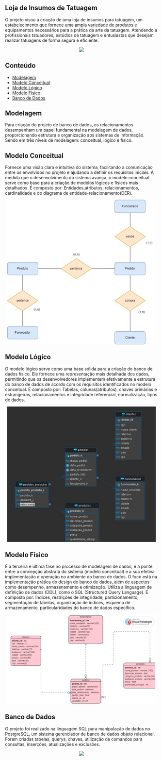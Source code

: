 ## Loja de Insumos de Tatuagem

O projeto visou a criação de uma loja de insumos para tatuagem, um estabelecimento que fornece uma ampla variedade de produtos e equipamentos necessários para 
a prática da arte da tatuagem. Atendendo a profissionais tatuadores, estúdios de tatuagem e entusiastas que desejam realizar tatuagens de forma segura e eficiente.

<p align="center"> <img src=
"https://img.freepik.com/vetores-gratis/maquina-de-tatuagem-e-ilustracao-de-tintas_1284-19862.jpg?w=740&t=st=1703025732~exp=1703026332~hmac=45e998f57789f0724a2680cd9cfeb6080490c7b9f78d955e62fc78f352eb505b" width="490"> </p>




## Conteúdo
- [Modelagem](#Modelagem)
- [Modelo Conceitual](#ModeloConceitual)
- [Modelo Lógico](#ModeloLógico)
- [Modelo Físico](#ModeloFísico)
- [Banco de Dados](#banco-de-dados)



## Modelagem
Para criação do projeto de banco de dados, os relacionamentos desempenham um papel fundamental na modelagem de dados, proporcionando estrutura e organização aos sistemas de informação.
Sendo em três níveis de modelagem: conceitual, lógico e físico.


## Modelo Conceitual
Fornece uma visão clara e intuitiva do sistema, facilitando a comunicação entre os envolvidos no projeto e ajudando a definir os requisitos iniciais.
À medida que o desenvolvimento do sistema avança, o modelo conceitual serve como base para a criação de modelos lógicos e físicos mais detalhados. É composto por: Entidades,atributos, relacionamentos,
cardinalidade e do diagrama de entidade-relacionamento(DER).

<p align="center"> 
<img width="490" align="center" alt="Modelo Conceitual" src="https://github.com/camilamlima/ProjetoAdaBancoDeDados/blob/main/imagens/modelo_conceitual.jpeg">
</p> 

## Modelo Lógico
O modelo lógico serve como uma base sólida para a criação do banco de dados físico. Ele fornece uma representação mais detalhada dos dados, permitindo que os desenvolvedores implementem 
efetivamente a estrutura do banco de dados de acordo com os requisitos identificados no modelo conceitual. É composto por: Tabelas, colunas(atributos), chaves primárias e estrangeiras, relacionamentos e integridade referencial, normalização, tipos de dados.

<p align="center"> 
<img width="490" align="center" alt="Modelo Lógico" src="https://github.com/camilamlima/ProjetoAdaBancoDeDados/blob/main/imagens/modelo_logico.jpeg">
</p> 

## Modelo Físico
É  a terceira e última fase no processo de modelagem de dados, é a ponte entre a concepção abstrata do sistema (modelo conceitual) e
a sua efetiva implementação e operação no ambiente do banco de dados. O foco está na implementação prática do design do banco de dados, além de aspectos como desempenho, 
armazenamento e otimização. Utiliza a linguagem de definição de dados (DDL), como o SQL (Structured Query Language).
É composto por: Índices, restrições de integridade, particionamento, segmentação de tabelas, organização de índices, esquema de armazenamento, particularidades do banco de dados específico.

<p align="center"> 
<img width="490" align="center" alt="Modelo Físico" src="https://github.com/camilamlima/ProjetoAdaBancoDeDados/blob/main/imagens/modelo_fisico.png">
</p> 

## Banco de Dados
O projeto foi realizado na linguagem SQL para manipulação de dados no PostgreSQL, um sistema gerenciador de banco de dados objeto relacional. Foram criadas tabelas, querys, chaves, utilização de comandos para consultas,
inserções, atualizações e exclusões.


<p align="center"> <img src="https://img.freepik.com/fotos-premium/conceito-de-banco-de-dados-3d-com-laptop_441797-7937.jpg?w=740" width="560"> </p>

